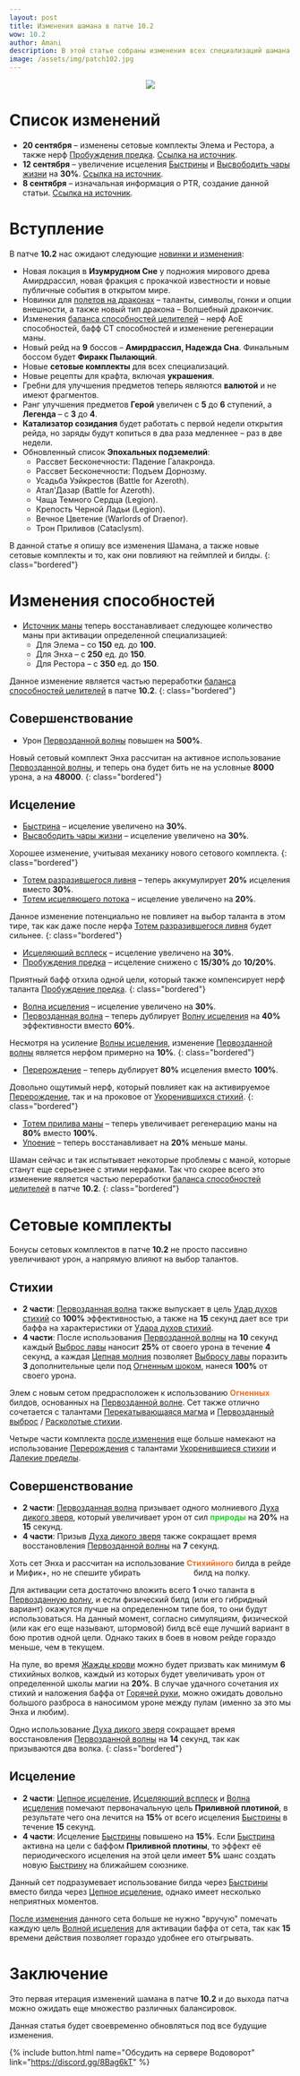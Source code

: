```yaml
---    
layout: post
title: Изменения шамана в патче 10.2
wow: 10.2
author: Amani
description: В этой статье собраны изменения всех специализаций шамана в патче 10.2. 
image: /assets/img/patch102.jpg
---
```


<p align="center">
<img src="/assets/img/patch102.jpg"> 
</p>

# Список изменений

* **20 сентября** – изменены сетовые комплекты Элема и Рестора, а также нерф [Пробуждения предка](https://www.wowhead.com/ru/spell=382309). [Ссылка на источник](https://www.wowhead.com/news/datamined-tier-set-tuning-10-2-ptr-build-51421-many-tier-set-changes-335148?webhook).
* **12 сентября** – увеличение исцеления [Быстрины](https://www.wowhead.com/ru/spell=61295/) и [Высвободить чары жизни](https://www.wowhead.com/ru/spell=73685/) на **30%**. [Ссылка на источник](https://www.wowhead.com/blue-tracker/topic/us/guardians-of-the-dream-ptr-development-notes-1666552#21481871).
* **8 сентября** – изначальная информация о PTR, создание данной статьи. [Ссылка на источник](https://www.wowhead.com/news/patch-10-2-guardians-of-the-dream-update-development-notes-334899).

# Вступление

В патче **10.2** нас ожидают следующие [новинки и изменения](https://www.wowhead.com/news/patch-10-2-guardians-of-the-dream-update-development-notes-334899):

* Новая локация в **Изумрудном Сне** у подножия мирового древа Амирдрассил, новая фракция с прокачкой известности и новые публичные события в открытом мире.
* Новинки для [полетов на драконах](https://www.noob-club.ru/index.php?topic=87263.0) – таланты, символы, гонки и опции внешности, а также новый тип дракона – Волшебный дракончик.
* Изменения [баланса способностей целителей](https://us.forums.blizzard.com/en/wow/t/healing-throughput-and-mana-generation-in-guardians-of-the-dream/1666444) – нерф АоЕ способностей, бафф СТ способностей и изменение регенерации маны.
* Новый рейд на **9** боссов – **Амирдрассил, Надежда Сна**. Финальным боссом будет **Фиракк Пылающий**.
* Новые **сетовые комплекты** для всех специализаций.
* Новые рецепты для крафта, включая **украшения**.
* Гребни для улучшения предметов теперь являются **валютой** и не имеют фрагментов.
* Ранг улучшения предметов **Герой** увеличен с **5** до **6** ступений, а **Легенда** – с **3** до **4**.
* **Катализатор созидания** будет работать с первой недели открытия рейда, но заряды будут копиться в два раза медленнее – раз в две недели.
* Обновленный список **Эпохальных подземелий**:
  * Рассвет Бесконечности: Падение Галакронда.
  * Рассвет Бесконечности: Подъем Дорнозму.
  * Усадьба Уэйкрестов (Battle for Azeroth).
  * Атал'Дазар (Battle for Azeroth).
  * Чаща Темного Сердца (Legion).
  * Крепость Черной Ладьи (Legion).
  * Вечное Цветение (Warlords of Draenor).
  * Трон Приливов (Cataclysm).

<p></p>

В данной статье я опишу все изменения Шамана, а также новые сетовые комплекты и то, как они повлияют на геймплей и билды.
{: class="bordered"}

 <!--more-->

# Изменения способностей

* [Источник маны](https://www.wowhead.com/ru/spell=381930) теперь восстанавливает следующее количество маны при активации определенной специализацией:
  * Для Элема – со **150** ед. до **100**.
  * Для Энха – с **250** ед. до **150**.
  * Для Рестора – с **350** ед. до **150**.

Данное изменение является частью переработки [баланса способностей целителей](https://us.forums.blizzard.com/en/wow/t/healing-throughput-and-mana-generation-in-guardians-of-the-dream/1666444) в патче **10.2**.
{: class="bordered"}

## Совершенствование

* Урон [Первозданной волны](https://www.wowhead.com/ru/spell=375982) повышен на **500%**.

Новый сетовый комплект Энха рассчитан на активное использование [Первозданной волны](https://www.wowhead.com/ru/spell=375982), и теперь она будет бить не на условные **8000** урона, а на **48000**.
{: class="bordered"}

## Исцеление

* [Быстрина](https://www.wowhead.com/ru/spell=61295/) – исцеление увеличено на **30%**.
* [Высвободить чары жизни](https://www.wowhead.com/ru/spell=73685/) – исцеление увеличено на **30%**.

Хорошее изменение, учитывая механику нового сетового комплекта. 
{: class="bordered"}


* [Тотем разразившегося ливня](https://ru.wowhead.com/spell=157153) – теперь аккумулирует **20%** исцеления вместо **30%**.
* [Тотем исцеляющего потока](https://ru.wowhead.com/spell=5394) – исцеление увеличено на **20%**.

Данное изменение потенциально не повлияет на выбор таланта в этом тире, так как даже после нерфа [Тотем разразившегося ливня](https://ru.wowhead.com/spell=157153) будет сильнее.
{: class="bordered"}

* [Исцеляющий всплеск](https://ru.wowhead.com/spell=8004) – исцеление увеличено на **30%**.
* [Пробуждения предка](https://www.wowhead.com/ru/spell=382309) – исцеление снижено с **15/30%** до **10/20%**.

Приятный бафф отхила одной цели, который также компенсирует нерф таланта [Пробуждение предка](https://www.wowhead.com/ru/spell=382309). 
{: class="bordered"}

* [Волна исцеления](https://ru.wowhead.com/spell=77472) – исцеление увеличено на **30%**.
* [Первозданная волна](https://www.wowhead.com/ru/spell=375982) – теперь дублирует [Волну исцеления](https://ru.wowhead.com/spell=77472) на **40%** эффективности вместо **60%**.

Несмотря на усиление [Волны исцеления](https://ru.wowhead.com/spell=77472), изменение [Первозданной волны](https://www.wowhead.com/ru/spell=375982) является нерфом примерно на **10%**.
{: class="bordered"}


* [Перерождение](https://www.wowhead.com/ru/spell=114052) – теперь дублирует **80%** исцеления вместо **100%**.

Довольно ощутимый нерф, который повлияет как на активируемое [Перерождение](https://www.wowhead.com/ru/spell=114052), так и на проковое от [Укоренившихся стихий](https://www.wowhead.com/ru/spell=378270).
{: class="bordered"}


* [Тотем прилива маны](https://ru.wowhead.com/spell=16191) – теперь увеличивает регенерацию маны на **80%** вместо **100%**.
* [Упоение](https://ru.wowhead.com/spell=16196) – теперь восстанавливает на **20%** меньше маны.

Шаман сейчас и так испытывает некоторые проблемы с маной, которые станут еще серьезнее с этими нерфами. Так что скорее всего это изменение является частью переработки [баланса способностей целителей](https://us.forums.blizzard.com/en/wow/t/healing-throughput-and-mana-generation-in-guardians-of-the-dream/1666444) в патче **10.2**.
{: class="bordered"}



# Сетовые комплекты

Бонусы сетовых комплектов в патче **10.2** не просто пассивно увеличивают урон, а напрямую влияют на выбор талантов.

## Стихии

* **2 части**: [Первозданная волна](https://www.wowhead.com/ru/spell=375982) также выпускает в цель [Удар духов стихий](https://www.wowhead.com/ru/spell=117014) со **100%** эффективностью, а также на **15** секунд дает все три баффа на характеристики от [Удара духов стихий](https://www.wowhead.com/ru/spell=117014).
* **4 части**: После использования [Первозданной волны](https://www.wowhead.com/ru/spell=375982) на **10** секунд каждый [Выброс лавы](https://ru.wowhead.com/spell=51505) наносит **25%** от своего урона в течение **4** секунд, а каждая [Цепная молния](https://ru.wowhead.com/spell=188443) позволяет [Выбросу лавы](https://ru.wowhead.com/spell=51505) поразить **3** дополнительные цели под [Огненным шоком](https://ru.wowhead.com/spell=188389), нанеся **100%** от своего урона.

Элем с новым сетом предрасположен к использованию <span style="color:#f16f25;font-size:1em;">**Огненных**</span> билдов, основанных на [Первозданной волне](https://www.wowhead.com/ru/spell=375982). Сет также отлично сочетается с талантами [Перекатывающаяся магма](https://www.wowhead.com/ru/spell=386443) и [Первозданный выброс](https://www.wowhead.com/ru/spell=386474) / [Расколотые стихии](https://www.wowhead.com/ru/spell=382042/).

Четыре части комплекта [после изменения](https://www.wowhead.com/news/datamined-tier-set-tuning-10-2-ptr-build-51421-many-tier-set-changes-335148?webhook) еще больше намекают на использование [Перерождения](https://www.wowhead.com/ru/spell=114050) c талантами [Укоренившиеся стихии](https://www.wowhead.com/ru/spell=378270) и [Далекие пределы](https://www.wowhead.com/ru/spell=381787).



## Совершенствование

* **2 части**: [Первозданная волна](https://www.wowhead.com/ru/spell=375982) призывает одного молниевого [Духа дикого зверя](https://ru.wowhead.com/spell=51533), который увеличивает урон от сил <span style="color:#26d22b;font-size:1em;">**природы**</span> на **20%** на **15** секунд.
* **4 части**: Призыв [Духа дикого зверя](https://ru.wowhead.com/spell=51533) также сокращает время восстановления [Первозданной волны](https://www.wowhead.com/ru/spell=375982) на **7** секунд.

Хоть сет Энха и рассчитан на использование <span style="color:#f16f25;font-size:1em;">**Cтихийного**</span> билда в рейде и Мифик+, но не спешите убирать <span style="color:#FFFFFF;font-size:1em;">**Физический**</span> билд на полку.

Для активации сета достаточно вложить всего **1** очко таланта в [Первозданную волну](https://www.wowhead.com/ru/spell=375982), и если физический билд (или его гибридный вариант) окажутся лучше на определенном типе боя, то они будут использоваться. На данный момент, согласно симуляциям, физической (или как его еще называют, штормовой) билд всё еще лучший вариант в бою против одной цели. Однако таких в боев в новом рейде гораздо меньше, чем в текущем.

На пуле, во время [Жажды крови](https://ru.wowhead.com/spell=2825) можно будет призвать как минимум **6** стихийных волков, каждый из которых будет увеличивать урон от определенной школы магии на **20%**. В случае удачного сочетания их стихий и наложения баффа от [Горячей руки](https://www.wowhead.com/ru/spell=201900/), можно ожидать довольно большого разброса в наносимом уроне между пулам (именно за это мы Энха и любим).

Одно использование [Духа дикого зверя](https://ru.wowhead.com/spell=51533) сокращает время восстановления [Первозданной волны](https://www.wowhead.com/ru/spell=375982) на **14** секунд, так как призываются два волка.
{: class="bordered"}


## Исцеление


* **2 части**: [Цепное исцеление](https://ru.wowhead.com/spell=1064), [Исцеляющий всплеск](https://ru.wowhead.com/spell=8004) и [Волна исцеления](https://ru.wowhead.com/spell=77472) помечают первоначальную цель **Приливной плотиной**, в результате чего она лечится на **15%** от всего исцеления [Быстрины](https://ru.wowhead.com/spell=61295) в течение **15** секунд.
* **4 части**: Исцеление [Быстрины](https://ru.wowhead.com/spell=61295) повышено на **15%**. Если [Быстрина](https://ru.wowhead.com/spell=61295) активна на цели с баффом **Приливной плотины**, то эффект её периодического исцеления на этой цели имеет **5%** шанс создать новую [Быстрину](https://ru.wowhead.com/spell=61295) на ближайшем союзнике.

Данный сет подразумевает использование билда через [Быстрины](https://ru.wowhead.com/spell=61295) вместо билда через [Цепное исцеление](https://ru.wowhead.com/spell=1064), однако имеет несколько неприятных моментов.

[После изменения](https://www.wowhead.com/news/datamined-tier-set-tuning-10-2-ptr-build-51421-many-tier-set-changes-335148?webhook) данного сета больше не нужно "вручую" помечать каждую цель [Волной исцеления](https://ru.wowhead.com/spell=77472) для активации баффа от сета, так как **15** времени действия позволяет гораздо удобнее его отыгрывать.

# Заключение

Это первая итерация изменений шамана в патче **10.2** и до выхода патча можно ожидать еще множество различных балансировок.

Данная статья будет своевременно обновляться под все будущие изменения.


<p></p>

{% include button.html name="Обсудить на сервере Водоворот" link="https://discord.gg/8Bag6kT" %}  

<p></p>

